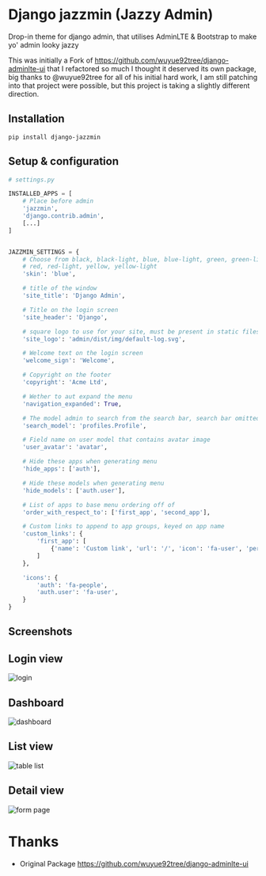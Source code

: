 # Django jazzmin (Jazzy Admin)
Drop-in theme for django admin, that utilises AdminLTE & Bootstrap to make yo' admin looky jazzy

This was initially a Fork of https://github.com/wuyue92tree/django-adminlte-ui that I refactored so much I thought it 
deserved its own package, big thanks to @wuyue92tree for all of his initial hard work, I am still patching into that 
project were possible, but this project is taking a slightly different direction.

## Installation
```
pip install django-jazzmin
```

## Setup & configuration

```python
# settings.py

INSTALLED_APPS = [
    # Place before admin
    'jazzmin',
    'django.contrib.admin',
    [...]
]


JAZZMIN_SETTINGS = {
    # Choose from black, black-light, blue, blue-light, green, green-light, purple, purple-light,
    # red, red-light, yellow, yellow-light
    'skin': 'blue',

    # title of the window
    'site_title': 'Django Admin',

    # Title on the login screen
    'site_header': 'Django',

    # square logo to use for your site, must be present in static files, used for favicon and brand on top left
    'site_logo': 'admin/dist/img/default-log.svg',

    # Welcome text on the login screen
    'welcome_sign': 'Welcome',

    # Copyright on the footer
    'copyright': 'Acme Ltd',

    # Wether to aut expand the menu
    'navigation_expanded': True,

    # The model admin to search from the search bar, search bar omitted if excluded
    'search_model': 'profiles.Profile',

    # Field name on user model that contains avatar image
    'user_avatar': 'avatar',

    # Hide these apps when generating menu
    'hide_apps': ['auth'],

    # Hide these models when generating menu
    'hide_models': ['auth.user'],

    # List of apps to base menu ordering off of
    'order_with_respect_to': ['first_app', 'second_app'],

    # Custom links to append to app groups, keyed on app name
    'custom_links': {
        'first_app': [
            {'name': 'Custom link', 'url': '/', 'icon': 'fa-user', 'permissions': []}
        ]
    },

    'icons': {
        'auth': 'fa-people',
        'auth.user': 'fa-user',
    }
}
```

## Screenshots

## Login view
![login](docs/login.png)

## Dashboard
![dashboard](docs/dashboard.png)

## List view
![table list](docs/list_view.png)

## Detail view
![form page](docs/detail_view.png)

# Thanks
- Original Package https://github.com/wuyue92tree/django-adminlte-ui
